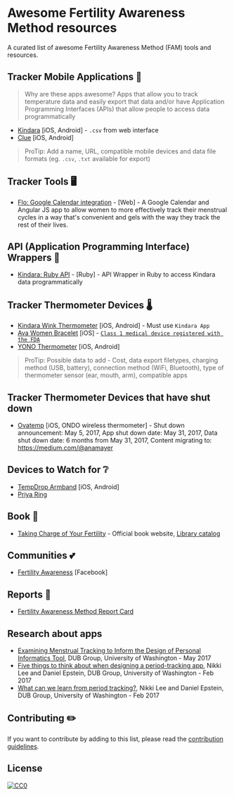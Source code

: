 # Awesome Fertility Awareness Method resources

A curated list of awesome Fertility Awareness Method (FAM) tools and resources.

## Tracker Mobile Applications 📱

> Why are these apps awesome? Apps that allow you to track temperature data and easily export that data and/or have Application Programming Interfaces (APIs) that allow people to access data programmatically

* [Kindara](https://app.kindara.com/#export) [iOS, Android] - `.csv` from web interface
* [Clue](https://www.helloclue.com/) [iOS, Android]

> ProTip: Add a name, URL, compatible mobile devices and data file formats (eg. `.csv`, `.txt` available for export)

## Tracker Tools 🖥
* [Flo: Google Calendar integration](https://github.com/SaraChicaD/flo) - [Web] - A Google Calendar and Angular JS app to allow women to more effectively track their menstrual cycles in a way that's convenient and gels with the way they track the rest of their lives.

## API (Application Programming Interface) Wrappers 🤖
* [Kindara: Ruby API](https://github.com/machikoyasuda/kindara-client-gem) - [Ruby] - API Wrapper in Ruby to access Kindara data programmatically

## Tracker Thermometer Devices 🌡

* [Kindara Wink Thermometer](https://kindara.com/wink#prevention) [iOS, Android] - Must use `Kindara App`
* [Ava Women Bracelet](http://www.avawomen.com/) [iOS] - [`Class 1 medical device registered with the FDA`](http://support.avawomen.com/customer/en/portal/articles/2447537-is-ava-a-medical-device-approved-by-the-fda-?t=681004) 
* [YONO Thermometer](https://www.yonolabs.com/product/yono/) [iOS, Android]

> ProTip: Possible data to add - Cost, data export filetypes, charging method (USB, battery), connection method (WiFi, Bluetooth), type of thermometer sensor (ear, mouth, arm), compatible apps

## Tracker Thermometer Devices that have shut down

* [Ovatemp](http://mailchi.mp/ovatemp/important-announcement-from-ovatemp?e=63fba651c7) [iOS, ONDO wireless thermometer] - Shut down announcement: May 5, 2017, App shut down date: May 31, 2017, Data shut down date: 6 months from May 31, 2017, Content migrating to: https://medium.com/@anamayer 

## Devices to Watch for ❔
* [TempDrop Armband](http://tempdrop.xyz/pages/apps) [iOS, Android]
* [Priya Ring](http://priyaring.com/)

## Book 📖
* [Taking Charge of Your Fertility](http://www.tcoyf.com/taking-charge-of-your-fertility/) - Official book website, [Library catalog](http://www.worldcat.org/title/taking-charge-of-your-fertility-the-definitive-guide-to-natural-birth-control-pregnancy-achievement-and-reproductive-health/oclc/51108023)

## Communities 💕
* [Fertility Awareness](https://www.facebook.com/groups/fertilityawaress/) [Facebook]

## Reports 💯
* [Fertility Awareness Method Report Card](http://blog.kindara.com/2014-fertility-awareness-method-report-card-by-kindara)

## Research about apps
* [Examining Menstrual Tracking
to Inform the Design of Personal Informatics Tool](http://www.depstein.net/pubs/depstein_chi17.pdf), DUB Group, University of Washington - May 2017
* [Five things to think about when designing a period-tracking app](https://medium.com/hci-design-at-uw/five-things-to-think-about-when-designing-a-period-tracking-app-9a79ac7cf446), Nikki Lee and Daniel Epstein, DUB Group, University of Washington - Feb 2017
* [What can we learn from period tracking?](https://medium.com/hci-design-at-uw/what-can-we-learn-from-period-tracking-23d98e544255), Nikki Lee and Daniel Epstein, DUB Group, University of Washington - Feb 2017

## Contributing ✏️

If you want to contribute by adding to this list, please read the [contribution guidelines](CONTRIBUTING.md).

## License
[![CC0](http://i.creativecommons.org/p/zero/1.0/88x31.png)](http://creativecommons.org/publicdomain/zero/1.0/)
